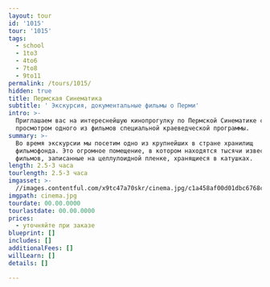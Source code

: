 ```yaml
---
layout: tour
id: '1015'
tour: '1015'
tags:
  - school
  - 1to3
  - 4to6
  - 7to8
  - 9to11
permalink: /tours/1015/
hidden: true
title: Пермская Синематика
subtitle: ' Экскурсия, документальные фильмы о Перми'
intro: >-
  Приглашаем вас на интереснейшую кинопрогулку по Пермской Синематике с
  просмотром одного из фильмов специальной краеведческой программы.
summary: >-
  Во время экскурсии мы посетим одно из крупнейших в стране хранилищ
  фильмофонда. Это огромное помещение, в котором находятся тысячи известных
  фильмов, записанные на целлулоидной пленке, хранящиеся в катушках.
length: 2.5-3 часа
tourlength: 2.5-3 часа
imgasset: >-
  //images.contentful.com/x9tc47a70skr/cinema.jpg/c1a458af00d01dbc6768ce60a1e90d97/cinema.jpg
imgpath: cinema.jpg
tourdate: 00.00.0000
tourlastdate: 00.00.0000
prices:
  - уточняйте при заказе
blueprint: []
includes: []
additionalFees: []
willLearn: []
details: []

---
```

